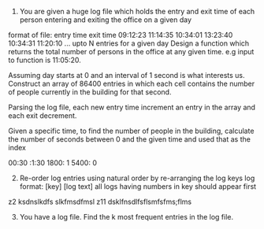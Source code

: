1) You are given a huge log file which holds the entry and exit time of each person 
entering and exiting the office on a given day 

format of file: 
entry time exit time 
09:12:23 11:14:35 
10:34:01 13:23:40 
10:34:31 11:20:10 
...
upto N entries for a given day 
Design a function which returns the total number of persons in the office at any given time. e.g input to function is 11:05:20. 

Assuming day starts at 0 and an interval of 1 second is what interests us. Construct an array of 86400 entries
in which each cell contains the number of people currently in the building for that second. 

Parsing the log file, each new entry time increment an entry in the array and each exit decrement.

 Given a specific time, to find the number of people in the building, calculate the number of seconds
 between 0 and the given time and used that as the index
 
 00:30 :1:30
 1800: 1
 5400: 0
 
2) Re-order log entries using natural order by re-arranging the log keys
log format: [key] [log text]
all logs having numbers in key should appear first

z2 ksdnslkdfs slkfmsdfmsl
z11 dsklfnsdlfsflsmfsfms;flms


3) You have a log file. Find the k most frequent entries in  the log file.

